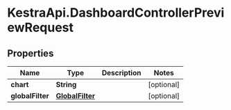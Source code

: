 # KestraApi.DashboardControllerPreviewRequest

## Properties

Name | Type | Description | Notes
------------ | ------------- | ------------- | -------------
**chart** | **String** |  | [optional] 
**globalFilter** | [**GlobalFilter**](GlobalFilter.md) |  | [optional] 


